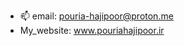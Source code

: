 
- 📫 email: pouria-hajipoor@proton.me
- My_website: www.pouriahajipoor.ir
<!---
Pouria1995/Pouria1995 is a ✨ special ✨ repository because its `README.md` (this file) appears on your GitHub profile.
You can click the Preview link to take a look at your changes.
--->
